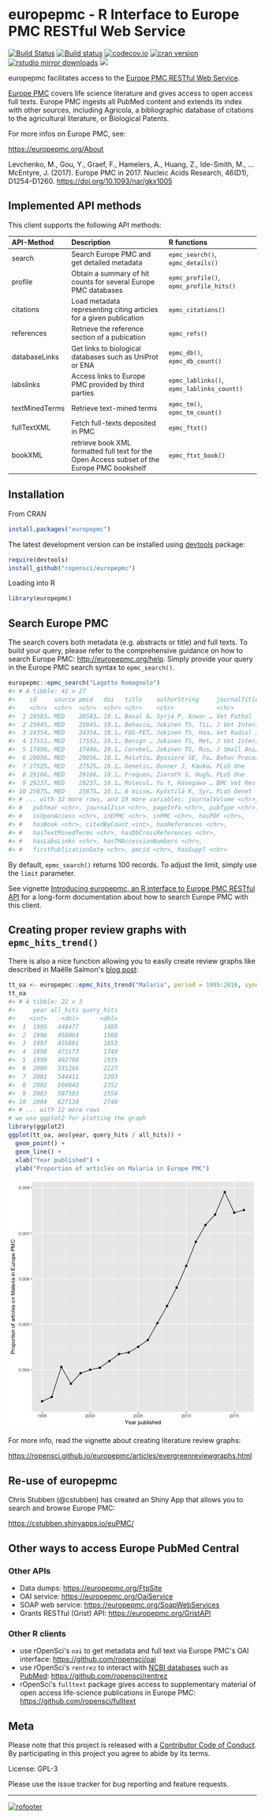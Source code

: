 # europepmc - R Interface to Europe PMC RESTful Web Service




[![Build Status](https://travis-ci.org/ropensci/europepmc.svg?branch=master)](https://travis-ci.org/ropensci/europepmc)
[![Build status](https://ci.appveyor.com/api/projects/status/f8xtpvhhr074lk44?svg=true)](https://ci.appveyor.com/project/sckott/europepmc)
[![codecov.io](https://codecov.io/github/ropensci/europepmc/coverage.svg?branch=master)](https://codecov.io/github/ropensci/europepmc?branch=master)
[![cran version](http://www.r-pkg.org/badges/version/europepmc)](https://cran.r-project.org/package=europepmc)
[![rstudio mirror downloads](http://cranlogs.r-pkg.org/badges/europepmc)](https://github.com/metacran/cranlogs.app)
[![](https://badges.ropensci.org/29_status.svg)](https://github.com/ropensci/onboarding/issues/29)

europepmc facilitates access to the [Europe PMC RESTful Web
Service](http://europepmc.org/RestfulWebService).

[Europe PMC](http://europepmc.org/) covers life science literature and
gives access to open access full texts. Europe
PMC ingests all PubMed content and extends its index with other sources,
including Agricola, a bibliographic database of citations to the agricultural
literature, or Biological Patents.

For more infos on Europe PMC, see:

<https://europepmc.org/About>

Levchenko, M., Gou, Y., Graef, F., Hamelers, A., Huang, Z., Ide-Smith, M., … McEntyre, J. (2017). Europe PMC in 2017. Nucleic Acids Research, 46(D1), D1254–D1260. <https://doi.org/10.1093/nar/gkx1005>

## Implemented API methods

This client supports the following API methods:

|API-Method     |Description                                                                                  |R functions                                |
|:--------------|:--------------------------------------------------------------------------------------------|:------------------------------------------|
|search         |Search Europe PMC and get detailed metadata                                                  |`epmc_search()`, `epmc_details()`          |
|profile        |Obtain a summary of hit counts for several Europe PMC databases                              |`epmc_profile()`, `epmc_profile_hits()`                           |
|citations      |Load metadata representing citing articles for a given publication                           |`epmc_citations()`                         |
|references     |Retrieve the reference section of a pubication                                               |`epmc_refs()`                              |
|databaseLinks  |Get links to biological databases such as UniProt or ENA                                     |`epmc_db()`, `epmc_db_count()`             |
|labslinks      |Access links to Europe PMC provided by third parties                                         |`epmc_lablinks()`, `epmc_lablinks_count()` |
|textMinedTerms |Retrieve text-mined terms                                                                    |`epmc_tm()`, `epmc_tm_count()`             |
|fullTextXML    |Fetch full-texts deposited in PMC                                                            |`epmc_ftxt()`                              |
|bookXML        |retrieve book XML formatted full text for the Open Access subset of the Europe PMC bookshelf |`epmc_ftxt_book()`                         |

## Installation

From CRAN

```r
install.packages("europepmc")
```

The latest development version can be installed using
[devtools](https://github.com/hadley/devtools) package:


```r
require(devtools)
install_github("ropensci/europepmc")
```

Loading into R


```r
library(europepmc)
```

## Search Europe PMC

The search covers both metadata (e.g. abstracts or title) and full texts. To
build your query, please refer to the comprehensive guidance on how to search
Europe PMC: <http://europepmc.org/help>. Simply provide your query in the Europe
PMC search syntax to `epmc_search()`. 


```r
europepmc::epmc_search("Lagotto Romagnolo")
#> # A tibble: 42 x 27
#>    id     source pmid   doi   title    authorString     journalTitle issue
#>    <chr>  <chr>  <chr>  <chr> <chr>    <chr>            <chr>        <chr>
#>  1 28583… MED    28583… 10.1… Basal A… Syrjä P, Anwar … Vet Pathol   6    
#>  2 25945… MED    25945… 10.1… Behavio… Jokinen TS, Tii… J Vet Inter… 4    
#>  3 24354… MED    24354… 10.1… FDG-PET… Jokinen TS, Haa… Vet Radiol … 3    
#>  4 17552… MED    17552… 10.1… Benign … Jokinen TS, Met… J Vet Inter… 3    
#>  5 17490… MED    17490… 10.1… Cerebel… Jokinen TS, Rus… J Small Ani… 8    
#>  6 29056… MED    29056… 10.1… Relatio… Byosiere SE, Fe… Behav Proce… <NA> 
#>  7 27525… MED    27525… 10.1… Genetic… Donner J, Kauko… PLoS One     8    
#>  8 29166… MED    29166… 10.1… Frequen… Zierath S, Hugh… PLoS One     11   
#>  9 29237… MED    29237… 10.1… Molecul… Yu Y, Hasegawa … BMC Vet Res  1    
#> 10 25875… MED    25875… 10.1… A misse… Kyöstilä K, Syr… PLoS Genet   4    
#> # ... with 32 more rows, and 19 more variables: journalVolume <chr>,
#> #   pubYear <chr>, journalIssn <chr>, pageInfo <chr>, pubType <chr>,
#> #   isOpenAccess <chr>, inEPMC <chr>, inPMC <chr>, hasPDF <chr>,
#> #   hasBook <chr>, citedByCount <int>, hasReferences <chr>,
#> #   hasTextMinedTerms <chr>, hasDbCrossReferences <chr>,
#> #   hasLabsLinks <chr>, hasTMAccessionNumbers <chr>,
#> #   firstPublicationDate <chr>, pmcid <chr>, hasSuppl <chr>
```

By default, `epmc_search()` returns 100 records. To adjust the limit, simply use
the `limit` parameter.

See vignette [Introducing europepmc, an R interface to Europe PMC RESTful API](https://ropensci.github.io/europepmc/articles/introducing-europepmc.html) for a long-form documentation about how to search Europe PMC with this client.

## Creating proper review graphs with `epmc_hits_trend()`

There is also a nice function allowing you to easily create review graphs like described in Maëlle
Salmon's [blog post](http://www.masalmon.eu/2017/05/14/evergreenreviewgraph/):


```r
tt_oa <- europepmc::epmc_hits_trend("Malaria", period = 1995:2016, synonym = FALSE)
tt_oa
#> # A tibble: 22 x 3
#>     year all_hits query_hits
#>    <int>    <dbl>      <dbl>
#>  1  1995   448477       1485
#>  2  1996   458064       1560
#>  3  1997   455691       1853
#>  4  1998   473173       1749
#>  5  1999   492786       1935
#>  6  2000   531286       2127
#>  7  2001   544411       2203
#>  8  2002   560843       2352
#>  9  2003   587503       2554
#> 10  2004   627130       2748
#> # ... with 12 more rows
# we use ggplot2 for plotting the graph
library(ggplot2)
ggplot(tt_oa, aes(year, query_hits / all_hits)) + 
  geom_point() + 
  geom_line() +
  xlab("Year published") + 
  ylab("Proportion of articles on Malaria in Europe PMC")
```

![plot of chunk unnamed-chunk-4](inst/image/unnamed-chunk-4-1.png)

For more info, read the vignette about creating literature review graphs:

<https://ropensci.github.io/europepmc/articles/evergreenreviewgraphs.html>

## Re-use of europepmc

Chris Stubben (@cstubben) has created an Shiny App that allows you to search and
browse Europe PMC:

<https://cstubben.shinyapps.io/euPMC/>

## Other ways to access Europe PubMed Central

### Other APIs

- Data dumps: <https://europepmc.org/FtpSite>
- OAI service: <https://europepmc.org/OaiService>
- SOAP web service: <https://europepmc.org/SoapWebServices>
- Grants RESTful (Grist) API: <https://europepmc.org/GristAPI>

### Other R clients

- use rOpenSci's `oai` to get metadata and full text via Europe PMC's OAI interface: <https://github.com/ropensci/oai>
- use rOpenSci's `rentrez` to interact with [NCBI databases](http://www.ncbi.nlm.nih.gov/) such as [PubMed](http://www.ncbi.nlm.nih.gov/pubmed): <https://github.com/ropensci/rentrez>
- rOpenSci's `fulltext` package gives access to supplementary material of open access life-science publications in Europe PMC: <https://github.com/ropensci/fulltext>

## Meta

Please note that this project is released with a [Contributor Code of Conduct](CONDUCT.md). By participating in this project you agree to abide by its terms.

License: GPL-3

Please use the issue tracker for bug reporting and feature requests.

---

[![rofooter](http://ropensci.org/public_images/github_footer.png)](http://ropensci.org)
